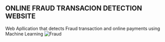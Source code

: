 ## ONLINE FRAUD TRANSACION DETECTION WEBSITE
Web Apllication that detects Fraud transaction and online payments using Machine Learning
![Fraud](https://github.com/user-attachments/assets/f1874feb-862a-416d-aac9-9ecdacc4aa61)
